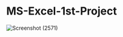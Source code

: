 # MS-Excel-1st-Project
![Screenshot (2571)](https://user-images.githubusercontent.com/52094094/231022587-c19a7f13-db30-4ccd-9445-7f52e7b974aa.png)

